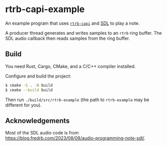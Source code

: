 # rtrb-capi-example

An example program that uses [`rtrb-capi`][rtrb-capi] and [SDL][sdl] to play a
note.

A producer thread generates and writes samples to an `rtrb` ring buffer. The SDL
audio callback then reads samples from the ring buffer.

## Build

You need Rust, Cargo, CMake, and a C/C++ compiler installed.

Configure and build the project:

```bash
$ cmake -S . -B build
$ cmake --build build
```

Then run `./build/src/rtrb-example` (the path to `rtrb-example` may be different
for you).

## Acknowledgements

Most of the SDL audio code is from https://blog.fredrb.com/2023/08/08/audio-programming-note-sdl/.

[rtrb-capi]: https://github.com/zachcmadsen/rtrb-capi
[sdl]: https://github.com/libsdl-org/SDL